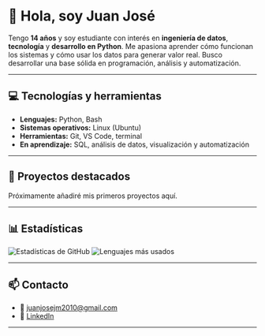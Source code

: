 # 👋 Hola, soy Juan José

Tengo **14 años** y soy estudiante con interés en **ingeniería de datos**, **tecnología** y **desarrollo en Python**.
Me apasiona aprender cómo funcionan los sistemas y cómo usar los datos para generar valor real.
Busco desarrollar una base sólida en programación, análisis y automatización.

---

## 💻 Tecnologías y herramientas

- **Lenguajes:** Python, Bash
- **Sistemas operativos:** Linux (Ubuntu)
- **Herramientas:** Git, VS Code, terminal
- **En aprendizaje:** SQL, análisis de datos, visualización y automatización

---

## 🚀 Proyectos destacados

Próximamente añadiré mis primeros proyectos aquí.

---

## 📊 Estadísticas

![Estadísticas de GitHub](https://github-readme-stats.vercel.app/api?username=JuanJoseJM10&show_icons=true&theme=tokyonight&hide_border=true)
![Lenguajes más usados](https://github-readme-stats.vercel.app/api/top-langs/?username=JuanJoseJM10&layout=compact&theme=tokyonight&hide_border=true)

---

## 📫 Contacto

- 📧 [juanjosejm2010@gmail.com](juanjosejm2010@gmail.com])
- 💼 [LinkedIn](https://www.linkedin.com/in/juan-jose-jimenez2010/)

---
